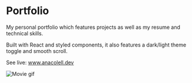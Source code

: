 # Portfolio

My personal portfolio which features projects as well as my resume and technical skills.

Built with React and styled components, it also features a dark/light theme toggle and smooth scroll. 

See live: www.anacolell.dev

![Movie gif](https://media.giphy.com/media/hNiqX1GgossLy9hT8e/giphy.gif)
